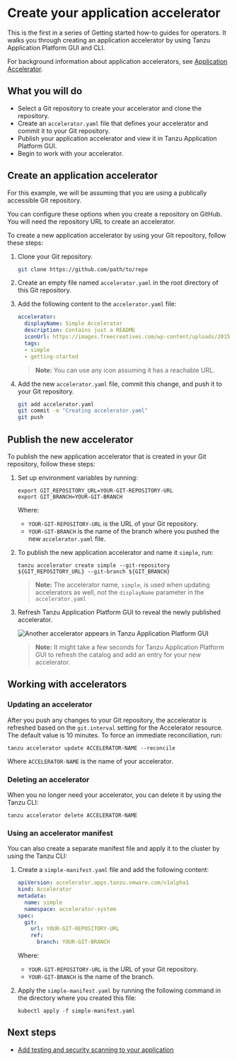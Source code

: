 # Create your application accelerator

This is the first in a series of Getting started how-to guides for operators. It walks you through creating an application accelerator by using Tanzu Application Platform GUI and CLI.

For background information about application accelerators, see [Application Accelerator](about-application-accelerator.md).

## <a id="you-will"></a>What you will do

- Select a Git repository to create your accelerator and clone the repository.
- Create an `accelerator.yaml` file that defines your accelerator and commit it to your Git repository.
- Publish your application accelerator and view it in Tanzu Application Platform GUI.
- Begin to work with your accelerator.

## <a id="create-an-app-acc"></a>Create an application accelerator

For this example, we will be assuming that you are using a publically accessible Git repository. 

You can configure these options when you create a repository on GitHub. You will need the repository URL to create an accelerator.

To create a new application accelerator by using your Git repository, follow these steps:

1. Clone your Git repository.

    ```sh
    git clone https://github.com/path/to/repo
    ```

2. Create an empty file named `accelerator.yaml` in the root directory of this Git repository.

3. Add the following content to the `accelerator.yaml` file:

    ```yaml
    accelerator:
      displayName: Simple Accelerator
      description: Contains just a README
      iconUrl: https://images.freecreatives.com/wp-content/uploads/2015/05/smiley-559124_640.jpg
      tags:
      - simple
      - getting-started
    ```

    >**Note:** You can use any icon assuming it has a reachable URL.

4. Add the new `accelerator.yaml` file, commit this change, and push it to your Git repository.
    ```sh
    git add accelerator.yaml
    git commit -m "Creating accelerator.yaml"
    git push
    ```
## <a id="publish-accelerator"></a>Publish the new accelerator

To publish the new application accelerator that is created in your Git repository, follow these steps:

1. Set up environment variables by running:

    ```console
    export GIT_REPOSITORY_URL=YOUR-GIT-REPOSITORY-URL
    export GIT_BRANCH=YOUR-GIT-BRANCH
    ```

    Where:

    - `YOUR-GIT-REPOSITORY-URL` is the URL of your Git repository.
    - `YOUR-GIT-BRANCH` is the name of the branch where you pushed the new `accelerator.yaml` file.

2. To publish the new application accelerator and name it `simple`, run:

    ```console
    tanzu accelerator create simple --git-repository ${GIT_REPOSITORY_URL} --git-branch ${GIT_BRANCH}
    ```
    >**Note:** The accelerator name, `simple`, is used when updating accelerators as well, _not_ the `displayName` parameter in the `accelerator.yaml`

3. Refresh Tanzu Application Platform GUI to reveal the newly published accelerator.

    ![Another accelerator appears in Tanzu Application Platform GUI](../images/new-accelerator-deployed-v1-1.png)

    >**Note:** It might take a few seconds for Tanzu Application Platform GUI to refresh the catalog and add an entry for your new accelerator.

## <a id="work-with-accelerators"></a>Working with accelerators

### <a id="accelerator-updates"></a>Updating an accelerator

After you push any changes to your Git repository, the accelerator is refreshed based on the `git.interval` setting for the Accelerator resource. The default value is 10 minutes. To force an immediate reconciliation, run:

```console
tanzu accelerator update ACCELERATOR-NAME --reconcile
```

Where `ACCELERATOR-NAME` is the name of your accelerator.

### <a id="accelerator-deletes"></a>Deleting an accelerator

When you no longer need your accelerator, you can delete it by using the Tanzu CLI:

```console
tanzu accelerator delete ACCELERATOR-NAME
```

### <a id="accelerator-manifest"></a>Using an accelerator manifest

You can also create a separate manifest file and apply it to the cluster by using the Tanzu CLI:

1. Create a `simple-manifest.yaml` file and add the following content:

    ```yaml
    apiVersion: accelerator.apps.tanzu.vmware.com/v1alpha1
    kind: Accelerator
    metadata:
      name: simple
      namespace: accelerator-system
    spec:
      git:
        url: YOUR-GIT-REPOSITORY-URL
        ref:
          branch: YOUR-GIT-BRANCH
    ```

    Where:

    - `YOUR-GIT-REPOSITORY-URL` is the URL of your Git repository.
    - `YOUR-GIT-BRANCH` is the name of the branch.

1. Apply the `simple-manifest.yaml` by running the following command in the directory where you created this file:

    ```console
    kubectl apply -f simple-manifest.yaml
    ```

## Next steps

- [Add testing and security scanning to your application](add-test-and-security.md)
